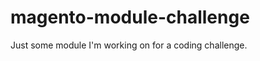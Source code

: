 magento-module-challenge
========================

Just some module I'm working on for a coding challenge.

